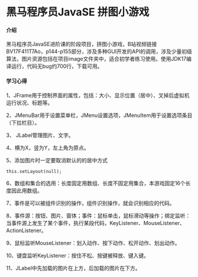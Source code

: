 # 黑马程序员JavaSE 拼图小游戏

#### 介绍
黑马程序员JavaSE进阶课的阶段项目，拼图小游戏，B站视频链接BV17F411T7Ao，p144-p155部分，涉及多种GUI开发的API的调用，涉及少量初级算法，图片资源包括在项目image文件夹中，适合初学者练习使用。使用JDK17编译运行，代码无bug约700行，下载可用。

#### 学习心得
1、JFrame用于控制界面的属性，包括：大小、显示位置（居中）、叉掉后虚拟机运行状况、标题等。

2、JMenuBar用于设置菜单栏，JMenu设置选项，JMenuItem用于设置选项条目（下拉栏目）。

3、 JLabel管理图片、文字。

4、横为X，竖为Y，左上角为原点。

5、添加图片时一定要取消默认的的居中方式

    this.setLayout(null);

6、数组和集合的选用：长度固定用数组、长度不固定用集合，本游戏固定16个长度因此用数组。

7、事件是可以被组件识别的操作，组件识别操作，就会识别相应的代码。

8、事件源：按钮、图片、窗体；事件：鼠标单击，鼠标滑动等操作；绑定监听：当事件源上发生了某个事件，执行某段代码，KeyListener、MouseListener、ActionListener。

9、鼠标监听MouseListener：划入动作、按下动作、松开动作、划出动作。

10、键盘监听KeyListener：按住不松、按键被释放、键入键。

11、JLabel中先加载的图片在上方，后加载的图片在下方。
